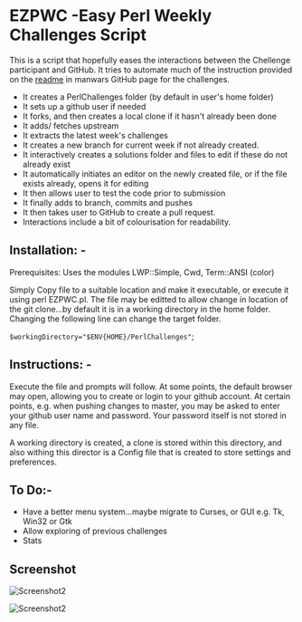 # EZPWC -Easy Perl Weekly Challenges Script

This is a script that hopefully eases the interactions between the Chellenge participant and GitHub.  It tries to automate much of the instruction provided on the [readme](https://github.com/manwar/perlweeklychallenge-club) in manwars GitHub page for the challenges.

* It creates a PerlChallenges folder (by default in user's home folder)
* It sets up a github user if needed
* It forks, and then creates a local clone if it hasn't already been done
* It adds/ fetches upstream
* It extracts the latest week's challenges
* It creates a new branch for current week if not already created.
* It interactively creates a solutions folder and files to edit if these do not already exist
* It automatically initiates an editor on the newly created file, or if the file exists already, opens it for editing
* It then allows user to test the code prior to submission
* It finally adds to branch, commits and pushes
* It then takes user to GitHub to create a pull request. 
* Interactions include a bit of colourisation for readability.


## Installation: -
Prerequisites: Uses the modules LWP::Simple, Cwd, Term::ANSI (color)

Simply Copy file to a suitable location and make it executable, or execute it using perl EZPWC.pl.
The file may be editted to allow change in location of the git clone...by default it is in a working directory  in the home folder.  Changing the following line can change the target folder.

`$workingDirectory="$ENV{HOME}/PerlChallenges"`;

## Instructions: -
Execute the file and prompts will follow. At some points, the default browser may open, allowing you to create or login to your github account. At certain points, e.g. when pushing changes to master, you may be asked to enter your github user name and password.  Your password itself is not stored in any file.

A working directory is created, a clone is stored within this directory, and also withing this director is a Config file that is created to store settings and preferences.

## To Do:-
* Have a better menu system...maybe migrate to Curses, or GUI e.g. Tk, Win32 or Gtk
* Allow exploring of previous challenges
* Stats


## Screenshot

![Screenshot2](https://github.com/saiftynet/EZPWC/blob/master/.images/EZPWC%20colorised.png)

![Screenshot2](https://github.com/saiftynet/EZPWC/blob/master/.images/EZPWC%20editing%20code.png)

